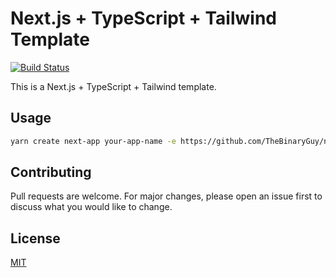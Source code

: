 # Next.js + TypeScript + Tailwind Template

[![Build Status](https://github.com/TheBinaryGuy/next-tailwind/actions/workflows/node.js.yml/badge.svg)](https://github.com/TheBinaryGuy/next-tailwind/actions/workflows/node.js.yml "Build Status")

This is a Next.js + TypeScript + Tailwind template.

## Usage

```bash
yarn create next-app your-app-name -e https://github.com/TheBinaryGuy/next-tailwind
```

## Contributing

Pull requests are welcome. For major changes, please open an issue first to discuss what you would like to change.

## License

[MIT](https://choosealicense.com/licenses/mit/)
